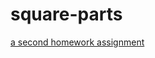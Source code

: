 # square-parts
[a second homework assignment](https://github.com/timotr/harjutused/blob/main/hajusrakendused/spareparts.md)
